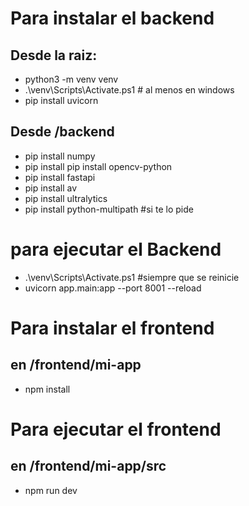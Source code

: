 # Para instalar el backend
## Desde la raiz: 
* python3 -m venv venv
* .\venv\Scripts\Activate.ps1 # al menos en windows
* pip install uvicorn

## Desde /backend
* pip install numpy
* pip install pip install opencv-python
* pip install fastapi
* pip install av
* pip install ultralytics
* pip install python-multipath #si te lo pide

# para ejecutar el Backend
* .\venv\Scripts\Activate.ps1 #siempre que se reinicie
* uvicorn app.main:app --port 8001 --reload


# Para instalar el frontend
## en /frontend/mi-app
* npm install

# Para ejecutar el frontend
## en /frontend/mi-app/src
* npm run dev
